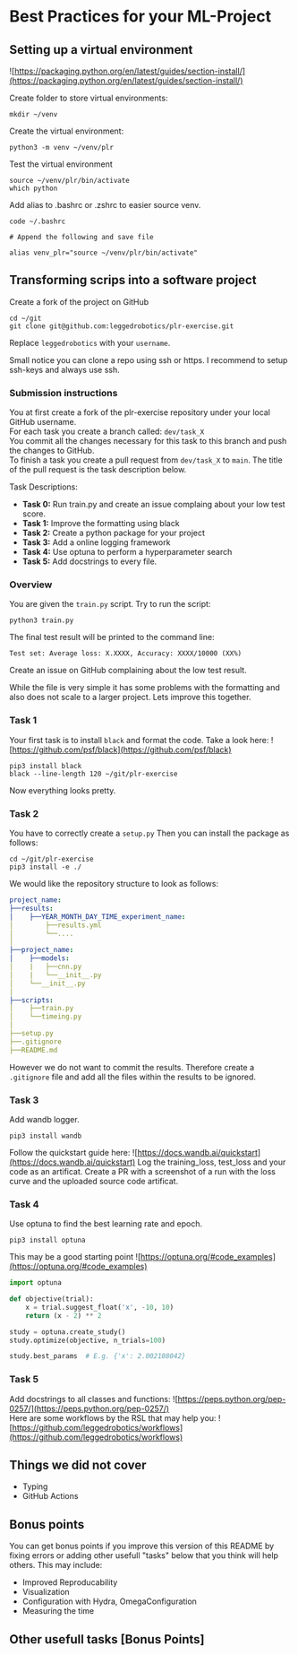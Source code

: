 # Best Practices for your ML-Project

## Setting up a virtual environment
![https://packaging.python.org/en/latest/guides/section-install/](https://packaging.python.org/en/latest/guides/section-install/)


Create folder to store virtual environments:
```shell
mkdir ~/venv
```

Create the virtual environment:
```shell
python3 -m venv ~/venv/plr
```

Test the virtual environment
```shell
source ~/venv/plr/bin/activate
which python
```

Add alias to .bashrc or .zshrc to easier source venv.
```shell
code ~/.bashrc

# Append the following and save file

alias venv_plr="source ~/venv/plr/bin/activate"
```

## Transforming scrips into a software project
Create a fork of the project on GitHub
```shell
cd ~/git
git clone git@github.com:leggedrobotics/plr-exercise.git
```

Replace `leggedrobotics` with your `username`.

Small notice you can clone a repo using ssh or https. 
I recommend to setup ssh-keys and always use ssh. 



### Submission instructions
You at first create a fork of the plr-exercise repository under your local GitHub username.  
For each task you create a branch called: `dev/task_X`  
You commit all the changes necessary for this task to this branch and push the changes to GitHub.  
To finish a task you create a pull request from `dev/task_X` to `main`. The title of the pull request is the task description below.  


Task Descriptions:
- **Task 0:** Run train.py and create an issue complaing about your low test score.
- **Task 1:** Improve the formatting using black
- **Task 2:** Create a python package for your project
- **Task 3:** Add a online logging framework
- **Task 4:** Use optuna to perform a hyperparameter search
- **Task 5:** Add docstrings to every file.


### Overview
You are given the `train.py` script.
Try to run the script: 

```shell
python3 train.py
```

The final test result will be printed to the command line:
```shell
Test set: Average loss: X.XXXX, Accuracy: XXXX/10000 (XX%)
```
Create an issue on GitHub complaining about the low test result.

While the file is very simple it has some problems with the formatting and also does not scale to a larger project. 
Lets improve this together. 


### Task 1
Your first task is to install `black` and format the code. 
Take a look here: ![https://github.com/psf/black](https://github.com/psf/black)

```shell
pip3 install black
black --line-length 120 ~/git/plr-exercise
```
Now everything looks pretty.


### Task 2
You have to correctly create a `setup.py`
Then you can install the package as follows:

```
cd ~/git/plr-exercise
pip3 install -e ./
```

We would like the repository structure to look as follows:

```yaml
project_name:
├──results:	
│    ├──YEAR_MONTH_DAY_TIME_experiment_name:
│        ├──results.yml 
│        └──....
│
├──project_name:
│    ├──models:
│    |   ├──cnn.py
│    |   └──__init__.py
│    └──__init__.py   
│        
├──scripts:
│    ├──train.py
│    └──timeing.py 
│
├──setup.py
├──.gitignore
├──README.md
```

However we do not want to commit the results. 
Therefore create a `.gitignore` file and add all the files within the results to be ignored.

### Task 3
Add wandb logger.

```shell
pip3 install wandb
```
Follow the quickstart guide here: ![https://docs.wandb.ai/quickstart](https://docs.wandb.ai/quickstart)
Log the training_loss, test_loss and your code as an artificat. 
Create a PR with a screenshot of a run with the loss curve and the uploaded source code artificat. 


### Task 4
Use optuna to find the best learning rate and epoch.

```shell
pip3 install optuna
```

This may be a good starting point ![https://optuna.org/#code_examples](https://optuna.org/#code_examples)

```python
import optuna

def objective(trial):
    x = trial.suggest_float('x', -10, 10)
    return (x - 2) ** 2

study = optuna.create_study()
study.optimize(objective, n_trials=100)

study.best_params  # E.g. {'x': 2.002108042}
```

### Task 5 
Add docstrings to all classes and functions: ![https://peps.python.org/pep-0257/](https://peps.python.org/pep-0257/)  
Here are some workflows by the RSL that may help you: ![https://github.com/leggedrobotics/workflows](https://github.com/leggedrobotics/workflows)



## Things we did not cover
- Typing
- GitHub Actions

## Bonus points

You can get bonus points if you improve this version of this README by fixing errors or adding other usefull "tasks" below that you think will help others.
This may include: 
- Improved Reproducability
- Visualization
- Configuration with Hydra, OmegaConfiguration
- Measuring the time

## Other usefull tasks [Bonus Points]